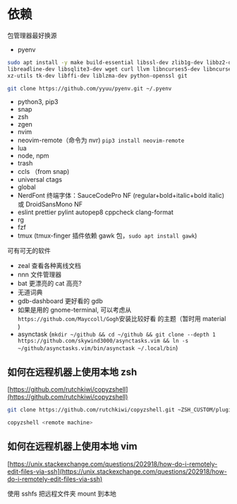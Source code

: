 # 依赖

包管理器最好换源

- pyenv

```bash
sudo apt install -y make build-essential libssl-dev zlib1g-dev libbz2-dev
libreadline-dev libsqlite3-dev wget curl llvm libncurses5-dev libncursesw5-dev
xz-utils tk-dev libffi-dev liblzma-dev python-openssl git
```

```bash
git clone https://github.com/yyuu/pyenv.git ~/.pyenv
```

- python3, pip3
- snap
- zsh
- zgen
- nvim
- neovim-remote（命令为 nvr) `pip3 install neovim-remote`
- lua
- node, npm
- trash
- ccls （from snap)
- universal ctags
- global
- NerdFont 终端字体：SauceCodePro NF
  (regular+bold+italic+bold italic) 或 DroidSansMono NF
- eslint prettier pylint autopep8 cppcheck clang-format
- rg
- fzf
- tmux (tmux-finger 插件依赖 gawk 包，`sudo apt install gawk`)

可有可无的软件

- zeal 查看各种离线文档
- nnn 文件管理器
- bat 更漂亮的 cat 高亮?
- 无道词典
- gdb-dashboard 更好看的 gdb
- 如果是用的 gnome-terminal, 可以考虑从`https://github.com/Mayccoll/Gogh`安装比较好看
  的主题（暂时用 material )
- asynctask (`mkdir ~/github && cd ~/github && git clone --depth 1 https://github.com/skywind3000/asynctasks.vim && ln -s ~/github/asynctasks.vim/bin/asynctask ~/.local/bin`)

## 如何在远程机器上使用本地 zsh

[https://github.com/rutchkiwi/copyzshell](https://github.com/rutchkiwi/copyzshell)

```bash
git clone https://github.com/rutchkiwi/copyzshell.git ~ZSH_CUSTOM/plugins/copyzshell
```

```bash
copyzshell <remote machine>
```

## 如何在远程机器上使用本地 vim

[https://unix.stackexchange.com/questions/202918/how-do-i-remotely-edit-files-via-ssh](https://unix.stackexchange.com/questions/202918/how-do-i-remotely-edit-files-via-ssh)

使用 sshfs 把远程文件夹 mount 到本地
